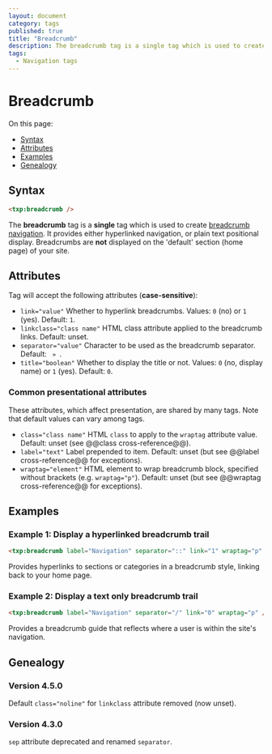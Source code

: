 ```yaml
---
layout: document
category: tags
published: true
title: "Breadcrumb"
description: The breadcrumb tag is a single tag which is used to create breadcrumb navigation.
tags:
  - Navigation tags
---
```


# Breadcrumb

On this page:

* [Syntax](#user-content-syntax)
* [Attributes](#user-content-attributes)
* [Examples](#user-content-examples)
* [Genealogy](#user-content-genealogy)

## Syntax

~~~ html
<txp:breadcrumb />
~~~

The **breadcrumb** tag is a __single__ tag which is used to create [breadcrumb navigation](http://en.wikipedia.org/wiki/Breadcrumb_trail). It provides either hyperlinked navigation, or plain text positional display. Breadcrumbs are __not__ displayed on the 'default' section (home page) of your site.

## Attributes

Tag will accept the following attributes (**case-sensitive**):

* `link="value"`
Whether to hyperlink breadcrumbs.
Values: `0` (no) or `1` (yes).
Default: `1`.
* `linkclass="class name"`
HTML class attribute applied to the breadcrumb links.
Default: unset.
* `separator="value"`
Character to be used as the breadcrumb separator.
Default: ` » `.
* `title="boolean"`
Whether to display the title or not.
Values: `0` (no, display name) or `1` (yes).
Default: `0`.

### Common presentational attributes

These attributes, which affect presentation, are shared by many tags. Note that default values can vary among tags.

* `class="class name"`
HTML `class` to apply to the `wraptag` attribute value.
Default: unset (see @@class cross-reference@@).
* `label="text"`
Label prepended to item.
Default: unset (but see @@label cross-reference@@ for exceptions).
* `wraptag="element"`
HTML element to wrap breadcrumb block, specified without brackets (e.g. `wraptag="p"`).
Default: unset (but see @@wraptag cross-reference@@ for exceptions).

## Examples

### Example 1: Display a hyperlinked breadcrumb trail

~~~ html
<txp:breadcrumb label="Navigation" separator="::" link="1" wraptag="p" />
~~~

Provides hyperlinks to sections or categories in a breadcrumb style, linking back to your home page.

### Example 2: Display a text only breadcrumb trail

~~~ html
<txp:breadcrumb label="Navigation" separator="/" link="0" wraptag="p" />
~~~

Provides a breadcrumb guide that reflects where a user is within the site's navigation.

## Genealogy

### Version 4.5.0

Default `class="noline"` for `linkclass` attribute removed (now unset).

### Version 4.3.0

`sep` attribute deprecated and renamed `separator`.
